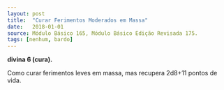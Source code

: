 ```yaml
---
layout: post
title:  "Curar Ferimentos Moderados em Massa"
date:   2018-01-01
source: Módulo Básico 165, Módulo Básico Edição Revisada 175.
tags: [nenhum, bardo]
---
```


**divina 6 (cura).**

Como curar ferimentos leves em massa, mas recupera 2d8+11 pontos de vida.
